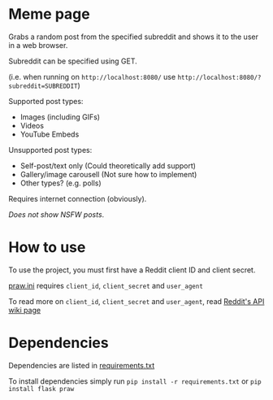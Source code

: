 # Meme page

Grabs a random post from the specified subreddit and shows it to the user in a web browser.

Subreddit can be specified using GET.

(i.e. when running on `http://localhost:8080/` use `http://localhost:8080/?subreddit=SUBREDDIT`)

Supported post types:
- Images (including GIFs)
- Videos
- YouTube Embeds

Unsupported post types:
- Self-post/text only (Could theoretically add support)
- Gallery/image carousell (Not sure how to implement)
- Other types? (e.g. polls)


Requires internet connection (obviously).

*Does not show NSFW posts*.

# How to use

To use the project, you must first have a Reddit client ID and client secret.

[praw.ini](./praw.ini) requires `client_id`, `client_secret` and `user_agent`

To read more on `client_id`, `client_secret` and `user_agent`, read [Reddit's API wiki page](https://github.com/reddit-archive/reddit/wiki/API)
# Dependencies
Dependencies are listed in [requirements.txt](./requirements.txt)

To install dependencies simply run `pip install -r requirements.txt` or `pip install flask praw`
